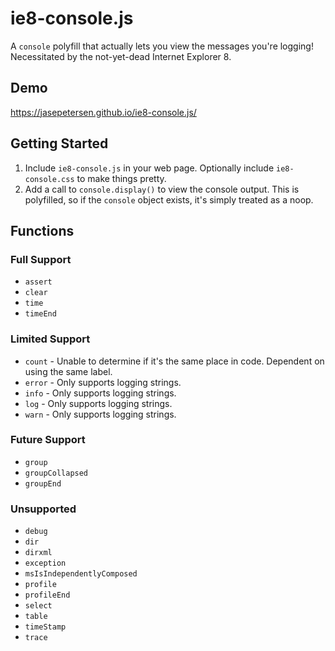# ie8-console.js

A `console` polyfill that actually lets you view the messages you're logging!  Necessitated by the not-yet-dead Internet Explorer 8.

## Demo
https://jasepetersen.github.io/ie8-console.js/

## Getting Started
1. Include `ie8-console.js` in your web page.  Optionally include `ie8-console.css` to make things pretty.
2. Add a call to `console.display()` to view the console output.  This is polyfilled, so if the `console` object exists, it's simply treated as a noop.

## Functions

### Full Support

  * `assert`
  * `clear`
  * `time`
  * `timeEnd`

### Limited Support

  * `count` - Unable to determine if it's the same place in code.  Dependent on using the same label.
  * `error` - Only supports logging strings.
  * `info` - Only supports logging strings.
  * `log` - Only supports logging strings.
  * `warn` - Only supports logging strings.

### Future Support

  * `group`
  * `groupCollapsed`
  * `groupEnd`

### Unsupported

  * `debug`
  * `dir`
  * `dirxml`
  * `exception`
  * `msIsIndependentlyComposed`
  * `profile`
  * `profileEnd`
  * `select`
  * `table`
  * `timeStamp`
  * `trace`
